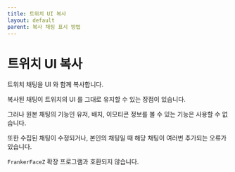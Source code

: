 ```yaml
---
title: 트위치 UI 복사
layout: default
parent: 복사 채팅 표시 방법
---
```


# 트위치 UI 복사

트위치 채팅을 UI 와 함께 복사합니다.

복사된 채팅이 트위치의 UI 를 그대로 유지할 수 있는 장점이 있습니다.

그러나 원본 채팅의 기능인 유저, 배지, 이모티콘 정보를 볼 수 있는 기능은 사용할 수 없습니다.

또한 수집된 채팅이 수정되거나, 본인의 채팅일 때 해당 채팅이 여러번 추가되는 오류가 있습니다.

`FrankerFaceZ` 확장 프로그램과 호환되지 않습니다.
